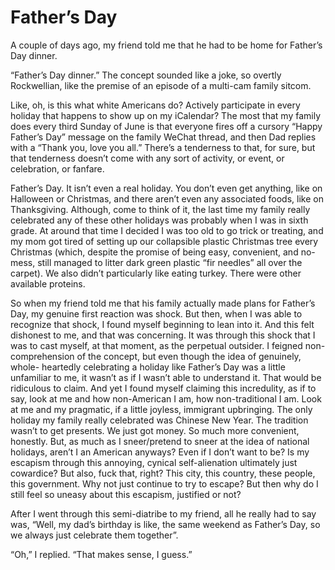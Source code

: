 # Father’s Day

A couple of days ago, my friend told me that he had to be home for Father’s Day dinner.

“Father’s Day dinner.” The concept sounded like a joke, so overtly Rockwellian, like the premise of an episode of a multi-cam family sitcom.

Like, oh, is this what white Americans do? Actively participate in every holiday that happens to show up on my iCalendar? The most that my family does every third Sunday of June is that everyone fires off a cursory “Happy Father’s Day” message on the family WeChat thread, and then Dad replies with a “Thank you, love you all.” There’s a tenderness to that, for sure, but that tenderness doesn’t come with any sort of activity, or event, or celebration, or fanfare.

Father’s Day. It isn’t even a real holiday. You don’t even get anything, like on Halloween or Christmas, and there aren’t even any associated foods, like on Thanksgiving. Although, come to think of it, the last time my family really celebrated any of these other holidays was probably when I was in sixth grade. At around that time I decided I was too old to go trick or treating, and my mom got tired of setting up our collapsible plastic Christmas tree every Christmas (which, despite the promise of being easy, convenient, and no- mess, still managed to litter dark green plastic “fir needles” all over the carpet). We also didn’t particularly like eating turkey. There were other available proteins.

So when my friend told me that his family actually made plans for Father’s Day, my genuine first reaction was shock. But then, when I was able to recognize that shock, I found myself beginning to lean into it. And this felt dishonest to me, and that was concerning. It was through this shock that I was to cast myself, at that moment, as the perpetual outsider. I feigned non-comprehension of the concept, but even though the idea of genuinely, whole- heartedly celebrating a holiday like Father’s Day was a little unfamiliar to me, it wasn’t as if I wasn’t able to understand it. That would be ridiculous to claim. And yet I found myself claiming this incredulity, as if to say, look at me and how non-American I am, how non-traditional I am. Look at me and my pragmatic, if a little joyless, immigrant upbringing. The only holiday my family really celebrated was Chinese New Year. The tradition wasn’t to get presents. We just got money. So much more convenient, honestly. But, as much as I sneer/pretend to sneer at the idea of national holidays, aren’t I an American anyways? Even if I don’t want to be? Is my escapism through this annoying, cynical self-alienation ultimately just cowardice? But also, fuck that, right? This city, this country, these people, this government. Why not just continue to try to escape? But then why do I still feel so uneasy about this escapism, justified or not?

After I went through this semi-diatribe to my friend, all he really had to say was, “Well, my dad’s birthday is like, the same weekend as Father’s Day, so we always just celebrate them together”.

“Oh,” I replied. “That makes sense, I guess.”